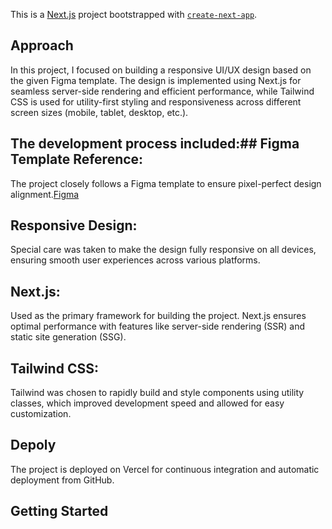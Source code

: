 This is a [Next.js](https://nextjs.org) project bootstrapped with [`create-next-app`](https://nextjs.org/docs/app/api-reference/cli/create-next-app).

## Approach

In this project, I focused on building a responsive UI/UX design based on the given Figma template. The design is implemented using Next.js for seamless server-side rendering and efficient performance, while Tailwind CSS is used for utility-first styling and responsiveness across different screen sizes (mobile, tablet, desktop, etc.).

## The development process included:## Figma Template Reference: 
The project closely follows a Figma template to ensure pixel-perfect design alignment.[Figma](https://www.figma.com/design/zcuvkUTQoPsYnyvLvOL49Q/Ecommerce-Desktop-Website.-(Community)?node-id=0-1&p=f&t=vvGns87aUxs9Nd6J-0)
## Responsive Design: 
Special care was taken to make the design fully responsive on all devices, ensuring smooth user experiences across various platforms.
## Next.js: 
Used as the primary framework for building the project. Next.js ensures optimal performance with features like server-side rendering (SSR) and static site generation (SSG).
## Tailwind CSS: 
Tailwind was chosen to rapidly build and style components using utility classes, which improved development speed and allowed for easy customization.

## Depoly
The project is deployed on Vercel for continuous integration and automatic deployment from GitHub.


## Getting Started